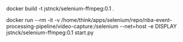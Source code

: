docker build -t jstnck/selenium-ffmpeg:0.1 .




docker run --rm -it -v /home/think/apps/selenium/repo/nba-event-processing-pipeline/video-capture:/selenium --net=host -e DISPLAY jstnck/selenium-ffmpeg:0.1 start.py
